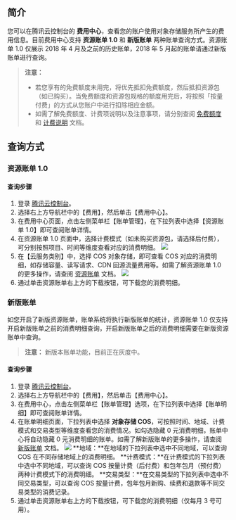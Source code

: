 ## 简介
您可以在腾讯云控制台的 **费用中心**，查看您的账户使用对象存储服务所产生的费用信息。目前费用中心支持 **资源账单 1.0** 和 **新版账单** 两种账单查询方式。资源账单 1.0 仅展示 2018 年 4 月及之前的历史账单，2018 年 5 月起的账单请通过新版账单进行查询。

> **注意：**
> - 若您享有的免费额度未用完，将优先抵扣免费额度，然后抵扣资源包（如已购买）。当免费额度和资源包规格的额度用完后，将按照「按量付费」的方式从您账户中进行扣除相应金额。
> - 如需了解免费额度、计费项说明以及注意事项，请分别查阅 [免费额度](https://cloud.tencent.com/document/product/436/6240) 和 [计费说明](https://cloud.tencent.com/document/product/436/16871) 文档。

## 查询方式

### 资源账单 1.0
#### 查询步骤
1. 登录 [腾讯云控制台](https://console.cloud.tencent.com)。
2. 选择右上方导航栏中的【费用】，然后单击【费用中心】。
3. 在费用中心页面，点击左侧菜单栏【账单管理】，在下拉列表中选择【资源账单 1.0】即可查阅账单详情。
4. 在资源账单 1.0 页面中，选择计费模式（如未购买资源包，请选择后付费），可分别按照项目、时间等维度查看对应的消费明细。
![](https://main.qcloudimg.com/raw/8cda448dea5dee4c74a024a4c33f2a10.png)
5. 在【云服务类别】中，选择 COS 对象存储，即可查看 COS 对应的消费明细，如存储容量、读写请求、CDN 回源流量费用等。如需了解资源账单 1.0 的更多操作，请查阅 [资源账单](https://cloud.tencent.com/document/product/555/7432) 文档。
![](https://main.qcloudimg.com/raw/4b31538c6fd25a534b9c6784acfd8d4e.png)
6. 通过单击资源账单右上方的下载按钮，可下载您的消费明细。

### 新版账单
如您开启了新版资源账单，账单系统将执行新版账单的统计，资源账单 1.0 仅支持开启新版账单之前的消费明细查询，开启新版账单之后的消费明细需要在新版资源账单中查询。

>**注意：**
>新版本账单功能，目前正在灰度中。

#### 查询步骤
1. 登录 [腾讯云控制台](https://console.cloud.tencent.com)。
2. 选择右上方导航栏中的【费用】，然后单击【费用中心】。
3. 在费用中心，点击左侧菜单栏【账单管理】选项，在下拉列表中选择【账单明细】即可查阅账单详情。
4. 在账单明细页面，下拉列表中选择 **对象存储 COS**，可按照时间、地域、计费模式和交易类型等维度查看您的消费情况。如勾选隐藏 0 元消费明细，账单中心将自动隐藏 0 元消费明细的账单。如需了解新版账单的更多操作，请查阅 [新版账单](https://cloud.tencent.com/document/product/555/14192) 文档。
![](https://main.qcloudimg.com/raw/c06d6ef5b670d8274b8a19a318862061.png)
**地域：**在地域的下拉列表中选中不同地域，可以查询 COS 在不同存储地域上的消费明细。
**计费模式：**在计费模式的下拉列表中选中不同地域，可以查询 COS 按量计费（后付费）和包年包月（预付费）两种计费模式下的消费明细。
**交易类型：**在交易类型的下拉列表中选中不同交易类型，可以查询 COS 按量计费，包年包月新购、续费和退款等不同交易类型的消费记录。
5. 通过单击资源账单右上方的下载按钮，可下载您的消费明细（仅每月 3 号可用）。
